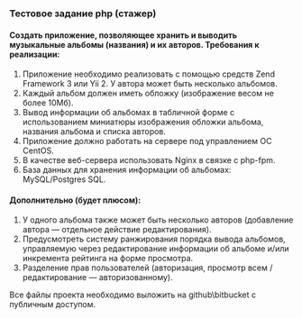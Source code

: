 ### Тестовое задание php (стажер)

#### Создать приложение, позволяющее хранить и выводить музыкальные альбомы (названия) и их авторов. Требования к реализации:
1. Приложение необходимо реализовать с помощью средств Zend Framework 3 или Yii 2. У автора может быть несколько альбомов.
1. Каждый альбом должен иметь обложку (изображение весом не более 10Мб).
1. Вывод информации об альбомах в табличной форме с использованием миниатюры изображения обложки альбома, названия альбома и списка авторов.
1. Приложение должно работать на сервере под управлением ОС CentOS.
1. В качестве веб-сервера использовать Nginx в связке с php-fpm.
1. База данных для хранения информации об альбомах: MySQL/Postgres SQL.

#### Дополнительно (будет плюсом):
1. У одного альбома также может быть несколько авторов (добавление автора — отдельное действие редактирования).
1. Предусмотреть систему ранжирования порядка вывода альбомов, управляемую через редактирование информации об альбоме и/или инкремента рейтинга на форме просмотра.
1. Разделение прав пользователей (авторизация, просмотр всем / редактирование — авторизованному).

Все файлы проекта необходимо выложить на github\bitbucket с публичным доступом. 
